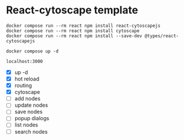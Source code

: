 # React-cytoscape template


```
docker compose run --rm react npm install react-cytoscapejs
docker compose run --rm react npm install cytoscape
docker compose run --rm react npm install --save-dev @types/react-cytoscapejs
```

```
docker compose up -d
```

`localhost:3000`

- [x] up -d
- [x] hot reload
- [x] routing
- [x] cytoscape
- [ ] add nodes
- [ ] update nodes
- [ ] save nodes
- [ ] popup dialogs
- [ ] list nodes
- [ ] search nodes